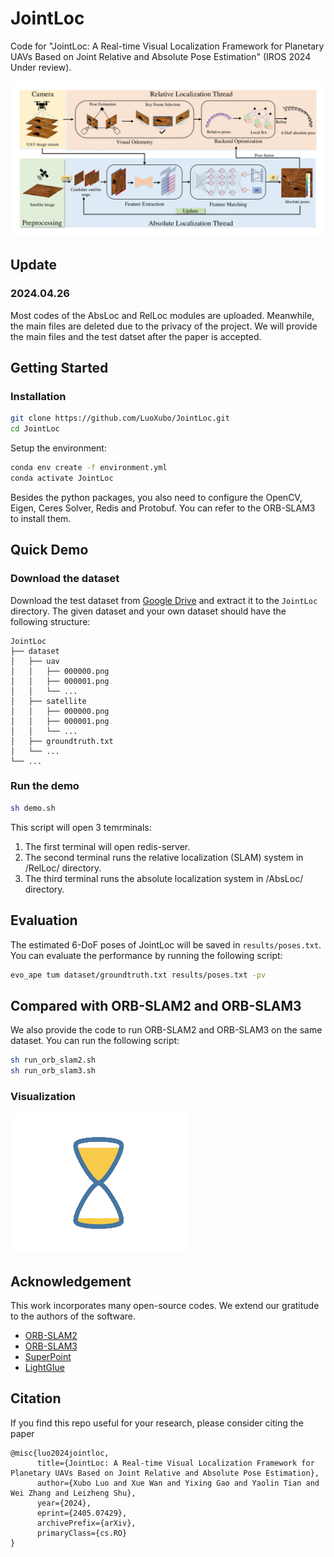 # JointLoc

Code for "JointLoc: A Real-time Visual Localization Framework for Planetary UAVs Based on Joint Relative and Absolute Pose Estimation" (IROS 2024 Under review).

![JointLoc](/figs/pipeline.png)

## Update

### 2024.04.26

Most codes of the AbsLoc and RelLoc modules are uploaded. Meanwhile, the main files are deleted due to the privacy of the project. We will provide the main files and the test datset after the paper is accepted.

## Getting Started

### Installation

```bash
git clone https://github.com/LuoXubo/JointLoc.git
cd JointLoc
```

Setup the environment:

```bash
conda env create -f environment.yml
conda activate JointLoc
```

Besides the python packages, you also need to configure the OpenCV, Eigen, Ceres Solver, Redis and Protobuf. You can refer to the ORB-SLAM3 to install them.

## Quick Demo

### Download the dataset

Download the test dataset from [Google Drive](https://drive.google.com/file/d/1Q6Q6Q1Z9) and extract it to the `JointLoc` directory. The given dataset and your own dataset should have the following structure:

```
JointLoc
├── dataset
│   ├── uav
│   │   ├── 000000.png
│   │   ├── 000001.png
│   │   └── ...
│   ├── satellite
│   │   ├── 000000.png
│   │   ├── 000001.png
│   │   └── ...
│   ├── groundtruth.txt
│   └── ...
└── ...
```

### Run the demo

```bash
sh demo.sh
```

This script will open 3 temrminals:

1. The first terminal will open redis-server.
2. The second terminal runs the relative localization (SLAM) system in /RelLoc/ directory.
3. The third terminal runs the absolute localization system in /AbsLoc/ directory.

## Evaluation

The estimated 6-DoF poses of JointLoc will be saved in `results/poses.txt`. You can evaluate the performance by running the following script:

```bash
evo_ape tum dataset/groundtruth.txt results/poses.txt -pv
```

## Compared with ORB-SLAM2 and ORB-SLAM3

We also provide the code to run ORB-SLAM2 and ORB-SLAM3 on the same dataset. You can run the following script:

```bash
sh run_orb_slam2.sh
sh run_orb_slam3.sh
```

### Visualization

![ORB-SLAM2](figs/gif.gif)

## Acknowledgement

This work incorporates many open-source codes. We extend our gratitude to the authors of the software.

- [ORB-SLAM2](https://github.com/raulmur/ORB_SLAM2)
- [ORB-SLAM3](https://github.com/UZ-SLAMLab/ORB_SLAM3)
- [SuperPoint](https://github.com/rpautrat/SuperPoint)
- [LightGlue](https://github.com/cvg/LightGlue)

## Citation

If you find this repo useful for your research, please consider citing the paper

```
@misc{luo2024jointloc,
      title={JointLoc: A Real-time Visual Localization Framework for Planetary UAVs Based on Joint Relative and Absolute Pose Estimation},
      author={Xubo Luo and Xue Wan and Yixing Gao and Yaolin Tian and Wei Zhang and Leizheng Shu},
      year={2024},
      eprint={2405.07429},
      archivePrefix={arXiv},
      primaryClass={cs.RO}
}
```
